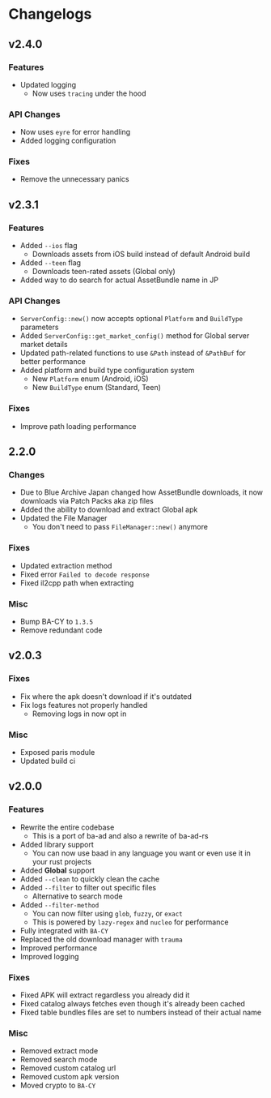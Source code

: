# Changelogs

## v2.4.0

### Features
- Updated logging
  - Now uses `tracing` under the hood

### API Changes
- Now uses `eyre` for error handling
- Added logging configuration

### Fixes
- Remove the unnecessary panics 


## v2.3.1

### Features
- Added `--ios` flag
  - Downloads assets from iOS build instead of default Android build
- Added `--teen` flag
  - Downloads teen-rated assets (Global only)
- Added way to do search for actual AssetBundle name in JP

### API Changes
- `ServerConfig::new()` now accepts optional `Platform` and `BuildType` parameters
- Added `ServerConfig::get_market_config()` method for Global server market details
- Updated path-related functions to use `&Path` instead of `&PathBuf` for better performance
- Added platform and build type configuration system
  - New `Platform` enum (Android, iOS)
  - New `BuildType` enum (Standard, Teen)

### Fixes
- Improve path loading performance

## 2.2.0

### Changes
- Due to Blue Archive Japan changed how AssetBundle downloads, 
it now downloads via Patch Packs aka zip files
- Added the ability to download and extract Global apk
- Updated the File Manager
  - You don't need to pass `FileManager::new()` anymore

### Fixes
- Updated extraction method
- Fixed error `Failed to decode response`
- Fixed il2cpp path when extracting

### Misc
- Bump BA-CY to `1.3.5`
- Remove redundant code

## v2.0.3

### Fixes
- Fix where the apk doesn't download if it's outdated
- Fix logs features not properly handled
  - Removing logs in now opt in

### Misc
- Exposed paris module
- Updated build ci


## v2.0.0

### Features
- Rewrite the entire codebase
  - This is a port of ba-ad and also a rewrite of ba-ad-rs
- Added library support
    - You can now use baad in any language you want or even use it in your rust projects
- Added **Global** support
- Added `--clean` to quickly clean the cache
- Added `--filter` to filter out specific files 
  - Alternative to search mode
- Added `--filter-method`
  - You can now filter using `glob`, `fuzzy`, or `exact`
  - This is powered by `lazy-regex` and `nucleo` for performance
- Fully integrated with `BA-CY`
- Replaced the old download manager with `trauma`
- Improved performance
- Improved logging

### Fixes
- Fixed APK will extract regardless you already did it
- Fixed catalog always fetches even though it's already been cached
- Fixed table bundles files are set to numbers instead of their actual name

### Misc
- Removed extract mode
- Removed search mode
- Removed custom catalog url
- Removed custom apk version
- Moved crypto to `BA-CY`